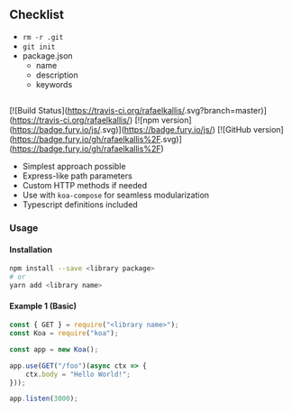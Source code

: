 ## Checklist

- `rm -r .git`
- `git init`
- package.json
    - name
    - description
    - keywords

## <library name>
[![Build Status](https://travis-ci.org/rafaelkallis/<library name>.svg?branch=master)](https://travis-ci.org/rafaelkallis/<library name>)
[![npm version](https://badge.fury.io/js/<library name>.svg)](https://badge.fury.io/js/<library name>)
[![GitHub version](https://badge.fury.io/gh/rafaelkallis%2F<library name>.svg)](https://badge.fury.io/gh/rafaelkallis%2F<library name>)

<library description>

- Simplest approach possible
- Express-like path parameters
- Custom HTTP methods if needed
- Use with `koa-compose` for seamless modularization
- Typescript definitions included

### Usage

#### Installation

```bash
npm install --save <library package>
# or
yarn add <library name>
```

#### Example 1 (Basic)
```js
const { GET } = require("<library name>");
const Koa = require("koa");

const app = new Koa();

app.use(GET("/foo")(async ctx => {
    ctx.body = "Hello World!";
}));

app.listen(3000);
```